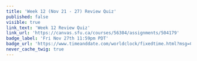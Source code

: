 ```yaml
---
title: 'Week 12 (Nov 21 - 27) Review Quiz'
published: false
visible: true
link_text: 'Week 12 Review Quiz'
link_url: 'https://canvas.sfu.ca/courses/56304/assignments/504179'
badge_label: 'Fri Nov 27th 11:59pm PDT'
badge_url: 'https://www.timeanddate.com/worldclock/fixedtime.html?msg=CMPT-363+Week+12+Review+Quiz+Due+Date&iso=20201127T235900'
never_cache_twig: true
---
```

